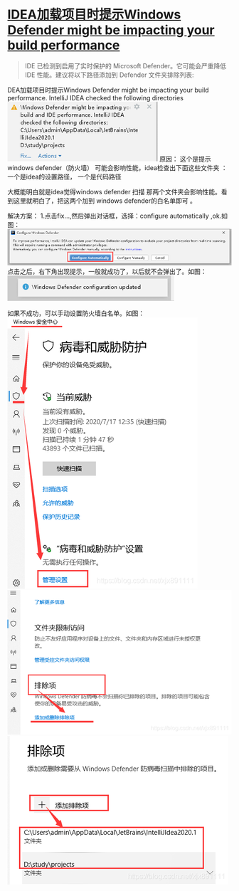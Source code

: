 # [IDEA加载项目时提示Windows Defender might be impacting your build performance](https://blog.csdn.net/xjx891111/article/details/107456565) 



> IDE 已检测到启用了实时保护的 Microsoft Defender。它可能会严重降低 IDE 性能。建议将以下路径添加到 Defender 文件夹排除列表:



DEA加载项目时提示Windows Defender might be impacting your build performance. IntelliJ IDEA checked the following directories
![在这里插入图片描述](03.提示。是做了哪些工作.assets/20200720093118622.png)
原因：
这个是提示 windows defender（防火墙） 可能会影响性能，idea检查出下面这些文件夹 ：
一个是idea的设置路径，
一个是代码路径

大概能明白就是idea觉得windows defender 扫描 那两个文件夹会影响性能。看到这里就明白了，把这两个加到 windows defender的白名单即可 。

解决方案：
1.点击fix…,然后弹出对话框，选择：configure automatically ,ok.如图：
![在这里插入图片描述](03.提示。是做了哪些工作.assets/20200720093247419.png)
点击之后，右下角出现提示，一般就成功了，以后就不会弹出了。如图：
![在这里插入图片描述](03.提示。是做了哪些工作.assets/20200720093534812.png)

如果不成功，可以手动设置防火墙白名单。如图：
![在这里插入图片描述](03.提示。是做了哪些工作.assets/watermark,type_ZmFuZ3poZW5naGVpdGk,shadow_10,text_aHR0cHM6Ly9ibG9nLmNzZG4ubmV0L3hqeDg5MTExMQ==,size_16,color_FFFFFF,t_70.png)
![在这里插入图片描述](03.提示。是做了哪些工作.assets/watermark,type_ZmFuZ3poZW5naGVpdGk,shadow_10,text_aHR0cHM6Ly9ibG9nLmNzZG4ubmV0L3hqeDg5MTExMQ==,size_16,color_FFFFFF,t_70-16911120521501.png)
![在这里插入图片描述](03.提示。是做了哪些工作.assets/watermark,type_ZmFuZ3poZW5naGVpdGk,shadow_10,text_aHR0cHM6Ly9ibG9nLmNzZG4ubmV0L3hqeDg5MTExMQ==,size_16,color_FFFFFF,t_70-16911120521512.png)